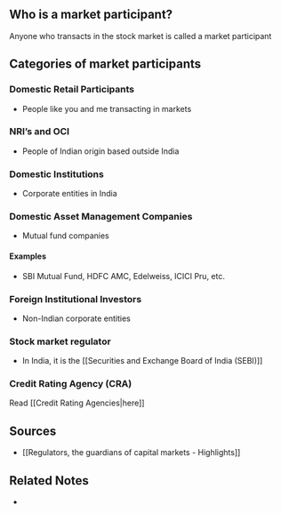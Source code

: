 ## Who is a market participant?
Anyone who transacts in the stock market is called a market participant

## Categories of market participants
### Domestic Retail Participants
- People like you and me transacting in markets

### NRI’s and OCI
- People of Indian origin based outside India

### Domestic Institutions
- Corporate entities in India

### Domestic Asset Management Companies
- Mutual fund companies

#### Examples
- SBI Mutual Fund, HDFC AMC, Edelweiss, ICICI Pru, etc.

### Foreign Institutional Investors
- Non-Indian corporate entities

### Stock market regulator
- In India, it is the [[Securities and Exchange Board of India (SEBI)]]
 
### Credit Rating Agency (CRA)
Read [[Credit Rating Agencies|here]]
 
## Sources
- [[Regulators, the guardians of capital markets - Highlights]]

## Related Notes
- 